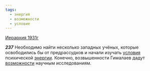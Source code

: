 ```yaml
---
tags:
  - энергия
  - возможности
  - условие
---
```


[Иерархия 1931г](/agni/1931)

___237___
Необходимо найти несколько западных учёных, которые освободились бы от предрассудков и начали изучать [условия](/tag/#условие) психической [энергии](/tag/#энергия). Конечно, возвышенности Гималаев дадут [возможности](/tag/#возможности) научным исследованиям.   


